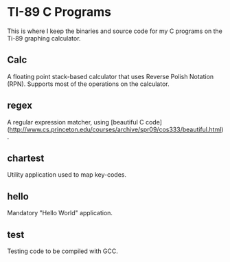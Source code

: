 TI-89 C Programs
================

This is where I keep the binaries and source code for my C programs on the Ti-89
graphing calculator.

Calc
----

A floating point stack-based calculator that uses Reverse Polish Notation
(RPN). Supports most of the operations on the calculator.

regex
-----

A regular expression matcher, using [beautiful C code] (http://www.cs.princeton.edu/courses/archive/spr09/cos333/beautiful.html).

chartest
--------

Utility application used to map key-codes.

hello
-----

Mandatory "Hello World" application.

test
----

Testing code to be compiled with GCC.